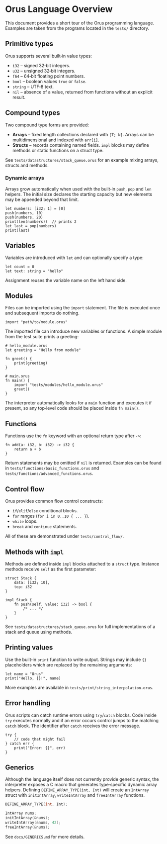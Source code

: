 # Orus Language Overview

This document provides a short tour of the Orus programming language.
Examples are taken from the programs located in the `tests/` directory.

## Primitive types

Orus supports several built‑in value types:

- `i32` – signed 32‑bit integers.
- `u32` – unsigned 32‑bit integers.
- `f64` – 64‑bit floating point numbers.
- `bool` – boolean values `true` or `false`.
- `string` – UTF‑8 text.
- `nil` – absence of a value, returned from functions without an explicit result.

## Compound types

Two compound type forms are provided:

- **Arrays** – fixed length collections declared with `[T; N]`. Arrays can be
  multidimensional and indexed with `arr[i]`.
- **Structs** – records containing named fields. `impl` blocks may define
  methods or static functions on a struct type.

See `tests/datastructures/stack_queue.orus` for an example mixing arrays,
structs and methods.

### Dynamic arrays

Arrays grow automatically when used with the built‑in `push`, `pop` and `len`
helpers. The initial size declares the starting capacity but new elements may
be appended beyond that limit.

```orus
let numbers: [i32; 1] = [0]
push(numbers, 10)
push(numbers, 20)
print(len(numbers))  // prints 2
let last = pop(numbers)
print(last)
```

## Variables

Variables are introduced with `let` and can optionally specify a type:

```orus
let count = 0
let text: string = "hello"
```
Assignment reuses the variable name on the left hand side.

## Modules

Files can be imported using the `import` statement. The file is executed once
and subsequent imports do nothing.

```orus
import "path/to/module.orus"
```

The imported file can introduce new variables or functions. A simple module
from the test suite prints a greeting:

```orus
# hello_module.orus
let greeting = "Hello from module"

fn greet() {
    print(greeting)
}

# main.orus
fn main() {
    import "tests/modules/hello_module.orus"
    greet()
}
```

The interpreter automatically looks for a `main` function and executes it if
present, so any top‑level code should be placed inside `fn main()`.

## Functions

Functions use the `fn` keyword with an optional return type after `->`:

```orus
fn add(a: i32, b: i32) -> i32 {
    return a + b
}
```

Return statements may be omitted if `nil` is returned. Examples can be found
in `tests/functions/basic_functions.orus` and
`tests/functions/advanced_functions.orus`.

## Control flow

Orus provides common flow control constructs:

- `if`/`elif`/`else` conditional blocks.
- `for` ranges (`for i in 0..10 { ... }`).
- `while` loops.
- `break` and `continue` statements.

All of these are demonstrated under `tests/control_flow/`.

## Methods with `impl`

Methods are defined inside `impl` blocks attached to a `struct` type. Instance
methods receive `self` as the first parameter:

```orus
struct Stack {
    data: [i32; 10],
    top: i32
}

impl Stack {
    fn push(self, value: i32) -> bool {
        /* ... */
    }
}
```

See `tests/datastructures/stack_queue.orus` for full implementations of a stack
and queue using methods.

## Printing values

Use the built‑in `print` function to write output. Strings may include `{}`
placeholders which are replaced by the remaining arguments:

```orus
let name = "Orus"
print("Hello, {}!", name)
```

More examples are available in `tests/print/string_interpolation.orus`.

## Error handling

Orus scripts can catch runtime errors using `try`/`catch` blocks. Code inside
`try` executes normally and if an error occurs control jumps to the matching
`catch` block. The identifier after `catch` receives the error message.

```orus
try {
    // code that might fail
} catch err {
    print("Error: {}", err)
}
```

## Generics

Although the language itself does not currently provide generic syntax,
the interpreter exposes a C macro that generates type‑specific dynamic
array helpers. Defining `DEFINE_ARRAY_TYPE(int, Int)` will create an
`IntArray` struct with `initIntArray`, `writeIntArray` and
`freeIntArray` functions.

```c
DEFINE_ARRAY_TYPE(int, Int);

IntArray nums;
initIntArray(&nums);
writeIntArray(&nums, 42);
freeIntArray(&nums);
```

See `docs/GENERICS.md` for more details.

